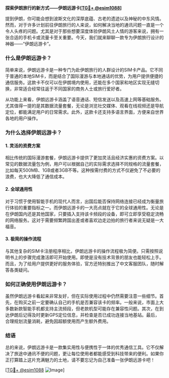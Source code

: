 **探索伊朗旅行的新方式——伊朗远游卡[[TG💪+ @esim1088](https://t.me/s/esim1088)]**

提到伊朗，你可能会想到波斯文化的深厚底蕴、古老的遗迹以及神秘的中东风情。然而，对于许多计划前往伊朗旅行的人来说，如何解决当地的通讯问题一直是一个令人头疼的问题。尤其是对于那些想要深度体验伊朗风土人情的游客来说，拥有一张合适的手机卡或流量卡至关重要。今天，我们就来聊聊一款专为伊朗旅行设计的神器——“伊朗远游卡”。

### 什么是伊朗远游卡？

简单来说，伊朗远游卡是一种专门为赴伊朗旅行的人群设计的SIM卡产品。它不同于普通的本地SIM卡，而是结合了国际漫游与本地通话的优势，为用户提供便捷的通信服务。这款卡不仅可以在伊朗境内使用，还能在多个国家和地区实现无缝切换，非常适合经常往返于不同国家的商务人士或旅行爱好者。

从功能上来看，伊朗远游卡涵盖了语音通话、短信发送以及高速上网等基础服务。尤其值得一提的是其数据流量套餐，无论是浏览社交媒体、观看在线视频还是导航定位，都能满足用户的日常需求。此外，这款卡还支持多语言界面，方便来自世界各地的用户操作。

### 为什么选择伊朗远游卡？

#### 1. 灵活的资费方案

相比传统的国际漫游套餐，伊朗远游卡提供了更加灵活且经济实惠的资费方案。以常见的数据流量包为例，用户可以根据自己的实际需求选择不同规格的流量套餐，比如每天500MB、1GB或者3GB不等。这种按需付费的方式不仅避免了不必要的浪费，也大大降低了通信成本。

#### 2. 全球通用性

对于习惯于使用智能手机的现代人而言，出国后能否保持网络连接已经成为衡量旅行体验的重要指标之一。而伊朗远游卡的一大亮点就在于它的全球通用性。无论是在伊朗国内还是其他国家，只要插入支持该卡频段的设备，即可立即享受稳定流畅的网络服务。这对于需要频繁跨国出差或者喜欢边走边拍的旅行者来说无疑是一大福音。

#### 3. 极简的操作流程

与其他复杂的SIM卡注册程序相比，伊朗远游卡的操作流程极为简便。只需按照说明书上的步骤完成激活即可开始使用。即使是没有技术背景的朋友也能轻松上手。而且，为了给用户提供更好的服务体验，官方还特别推出了中文客服团队，随时解答各类疑问。

### 如何正确使用伊朗远游卡？

虽然伊朗远游卡看起来非常友好，但在实际使用过程中仍然需要注意一些细节。首先，在购买之前一定要确认自己的手机是否兼容该卡的频率。一般来说，市面上大多数新款智能手机都支持主流频段，但老款机型可能存在兼容性问题。其次，在到达伊朗后记得及时更新GPS定位信息，并检查是否已成功连接当地基站。最后，合理规划流量消耗，避免因超额使用而产生额外费用。

### 结语

总的来说，伊朗远游卡是一款集实用性与便携性于一体的优秀通信工具。它不仅解决了旅途中通讯不便的问题，更让每位使用者都能感受到科技带来的便利。如果你正打算踏上这片充满魅力的土地，请不要忘记为自己准备一张伊朗远游卡吧！

[[TG💪+ @esim1088](https://t.me/s/esim1088) ![Image](https://i.postimg.cc/4NQfJmqS/Snipaste-2025-05-13-00-14-12.png)]
